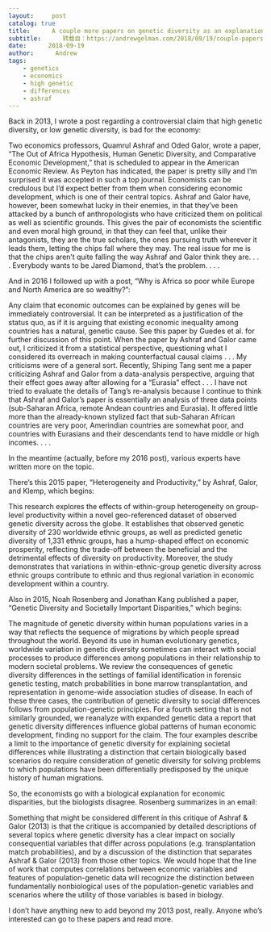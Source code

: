 ```yaml
---
layout:     post
catalog: true
title:      A couple more papers on genetic diversity as an explanation for why Africa and remote Andean countries are so poor while Europe and North America are so wealthy
subtitle:      转载自：https://andrewgelman.com/2018/09/19/couple-papers-genetic-diversity-explanation-africa-remote-andean-countries-poor-europe-north-america-wealthy/
date:      2018-09-19
author:      Andrew
tags:
    - genetics
    - economics
    - high genetic
    - differences
    - ashraf
---
```





Back in 2013, I wrote a post regarding a controversial claim that high genetic diversity, or low genetic diversity, is bad for the economy:

> 
Two economics professors, Quamrul Ashraf and Oded Galor, wrote a paper, “The Out of Africa Hypothesis, Human Genetic Diversity, and Comparative Economic Development,” that is scheduled to appear in the American Economic Review. As Peyton has indicated, the paper is pretty silly and I’m surprised it was accepted in such a top journal. Economists can be credulous but I’d expect better from them when considering economic development, which is one of their central topics. Ashraf and Galor have, however, been somewhat lucky in their enemies, in that they’ve been attacked by a bunch of anthropologists who have criticized them on political as well as scientific grounds. This gives the pair of economists the scientific and even moral high ground, in that they can feel that, unlike their antagonists, they are the true scholars, the ones pursuing truth wherever it leads them, letting the chips fall where they may.
The real issue for me is that the chips aren’t quite falling the way Ashraf and Galor think they are. . . . Everybody wants to be Jared Diamond, that’s the problem. . . .


And in 2016 I followed up with a post, “Why is Africa so poor while Europe and North America are so wealthy?”:

> 
Any claim that economic outcomes can be explained by genes will be immediately controversial. It can be interpreted as a justification of the status quo, as if it is arguing that existing economic inequality among countries has a natural, genetic cause. See this paper by Guedes et al. for further discussion of this point.
When the paper by Ashraf and Galor came out, I criticized it from a statistical perspective, questioning what I considered its overreach in making counterfactual causal claims . . .
My criticisms were of a general sort. Recently, Shiping Tang sent me a paper criticizing Ashraf and Galor from a data-analysis perspective, arguing that their effect goes away after allowing for a “Eurasia” effect . . . I have not tried to evaluate the details of Tang’s re-analysis because I continue to think that Ashraf and Galor’s paper is essentially an analysis of three data points (sub-Saharan Africa, remote Andean countries and Eurasia). It offered little more than the already-known stylized fact that sub-Saharan African countries are very poor, Amerindian countries are somewhat poor, and countries with Eurasians and their descendants tend to have middle or high incomes. . . .


In the meantime (actually, before my 2016 post), various experts have written more on the topic.

There’s this 2015 paper, “Heterogeneity and Productivity,” by Ashraf, Galor, and Klemp, which begins:

> 
This research explores the effects of within-group heterogeneity on group-level productivity within a novel geo-referenced dataset of observed genetic diversity across the globe. It establishes that observed genetic diversity of 230 worldwide ethnic groups, as well as predicted genetic diversity of 1,331 ethnic groups, has a hump-shaped effect on economic prosperity, reflecting the trade-off between the beneficial and the detrimental effects of diversity on productivity. Moreover, the study demonstrates that variations in within-ethnic-group genetic diversity across ethnic groups contribute to ethnic and thus regional variation in economic development within a country.


Also in 2015, Noah Rosenberg and Jonathan Kang published a paper, “Genetic Diversity and Societally Important Disparities,” which begins:

> 
The magnitude of genetic diversity within human populations varies in a way that reflects the sequence of migrations by which people spread throughout the world. Beyond its use in human evolutionary genetics, worldwide variation in genetic diversity sometimes can interact with social processes to produce differences among populations in their relationship to modern societal problems. We review the consequences of genetic diversity differences in the settings of familial identification in forensic genetic testing, match probabilities in bone marrow transplantation, and representation in genome-wide association studies of disease. In each of these three cases, the contribution of genetic diversity to social differences follows from population-genetic principles. For a fourth setting that is not similarly grounded, we reanalyze with expanded genetic data a report that genetic diversity differences influence global patterns of human economic development, finding no support for the claim. The four examples describe a limit to the importance of genetic diversity for explaining societal differences while illustrating a distinction that certain biologically based scenarios do require consideration of genetic diversity for solving problems to which populations have been differentially predisposed by the unique history of human migrations.


So, the economists go with a biological explanation for economic disparities, but the biologists disagree. Rosenberg summarizes in an email:

> 
Something that might be considered different in this critique of Ashraf & Galor (2013) is that the critique is accompanied by detailed descriptions of several topics where genetic diversity has a clear impact on socially consequential variables that differ across populations (e.g. transplantation match probabilities), and by a discussion of the distinction that separates Ashraf & Galor (2013) from those other topics. We would hope that the line of work that computes correlations between economic variables and features of population-genetic data will recognize the distinction between fundamentally nonbiological uses of the population-genetic variables and scenarios where the utility of those variables is based in biology.


I don’t have anything new to add beyond my 2013 post, really. Anyone who’s interested can go to these papers and read more.



